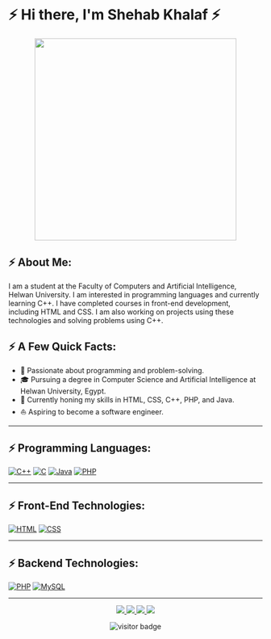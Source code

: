 # ⚡ Hi there, I'm Shehab Khalaf ⚡

<div align="center">
  <img src="https://i.imgur.com/8MupZHY.gif" width="400px">
</div>

## ⚡ About Me:

I am a student at the Faculty of Computers and Artificial Intelligence, Helwan University. I am interested in programming languages and currently learning C++. I have completed courses in front-end development, including HTML and CSS. I am also working on projects using these technologies and solving problems using C++.

## ⚡ A Few Quick Facts:

- 🧐 Passionate about programming and problem-solving.
- 🎓 Pursuing a degree in Computer Science and Artificial Intelligence at Helwan University, Egypt.
- 🌱 Currently honing my skills in HTML, CSS, C++, PHP, and Java.
- ⛵ Aspiring to become a software engineer.

---

## ⚡ Programming Languages:

[![C++](https://skillicons.dev/icons?i=cpp)](https://skillicons.dev)
[![C](https://skillicons.dev/icons?i=c)](https://skillicons.dev)
[![Java](https://skillicons.dev/icons?i=java)](https://skillicons.dev)
[![PHP](https://skillicons.dev/icons?i=php)](https://skillicons.dev)

---

## ⚡️ Front-End Technologies:

[![HTML](https://skillicons.dev/icons?i=html5)](https://skillicons.dev)
[![CSS](https://skillicons.dev/icons?i=css3)](https://skillicons.dev)

---

## ⚡️ Backend Technologies:

[![PHP](https://skillicons.dev/icons?i=php)](https://skillicons.dev)
[![MySQL](https://skillicons.dev/icons?i=mysql)](https://skillicons.dev)

---

<p align="center">
  <a href="" alt="Twitter">
    <img src="https://img.shields.io/badge/Twitter-1DA1F2?style=for-the-badge&logo=twitter&logoColor=white">
  </a>
  <a href="https://www.linkedin.com/in/shehab-khalaf" alt="LinkedIn">
    <img src="https://img.shields.io/badge/LinkedIn-0077B5?style=for-the-badge&logo=linkedin&logoColor=white">
  </a>
  <a href="https://www.facebook.com/profile.php?id=100012970092361" alt="Facebook">
    <img src="https://img.shields.io/badge/Facebook-1877F2?style=for-the-badge&logo=facebook&logoColor=white">
  </a>
  <a href="https://github.com/Shehabkhalaf" alt="GitHub">
    <img src="https://img.shields.io/badge/GitHub-100000?style=for-the-badge&logo=github&logoColor=white">
  </a>
</p>

<p align="center">
  <img src="https://visitor-badge.laobi.icu/badge?page_id=halfrost.halfrost" alt="visitor badge"/>       
</p>
